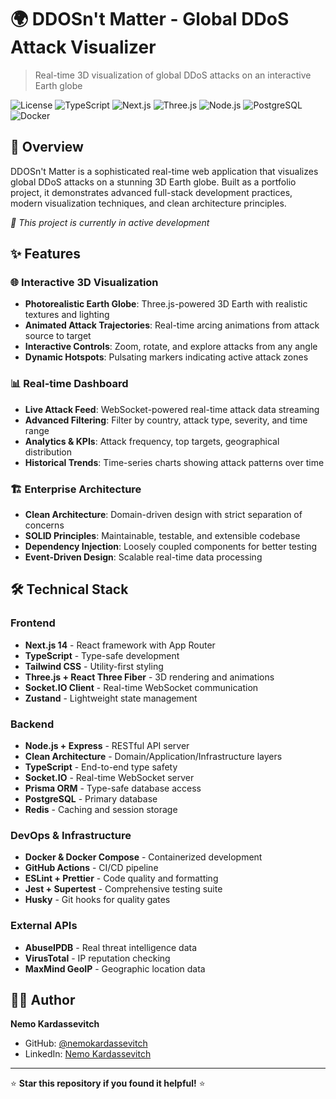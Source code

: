 # 🌍 DDOSn't Matter - Global DDoS Attack Visualizer

> Real-time 3D visualization of global DDoS attacks on an interactive Earth globe

![License](https://img.shields.io/badge/license-MIT-blue.svg)
![TypeScript](https://img.shields.io/badge/TypeScript-007ACC?logo=typescript&logoColor=white)
![Next.js](https://img.shields.io/badge/Next.js-000000?logo=next.js&logoColor=white)
![Three.js](https://img.shields.io/badge/Three.js-000000?logo=three.js&logoColor=white)
![Node.js](https://img.shields.io/badge/Node.js-339933?logo=node.js&logoColor=white)
![PostgreSQL](https://img.shields.io/badge/PostgreSQL-4169E1?logo=postgresql&logoColor=white)
![Docker](https://img.shields.io/badge/Docker-2496ED?logo=docker&logoColor=white)

## 🚀 Overview

DDOSn't Matter is a sophisticated real-time web application that visualizes global DDoS attacks on a stunning 3D Earth globe. Built as a portfolio project, it demonstrates advanced full-stack development practices, modern visualization techniques, and clean architecture principles.

*🚧 This project is currently in active development*

## ✨ Features

### 🌐 Interactive 3D Visualization
- **Photorealistic Earth Globe**: Three.js-powered 3D Earth with realistic textures and lighting
- **Animated Attack Trajectories**: Real-time arcing animations from attack source to target
- **Interactive Controls**: Zoom, rotate, and explore attacks from any angle
- **Dynamic Hotspots**: Pulsating markers indicating active attack zones

### 📊 Real-time Dashboard
- **Live Attack Feed**: WebSocket-powered real-time attack data streaming
- **Advanced Filtering**: Filter by country, attack type, severity, and time range
- **Analytics & KPIs**: Attack frequency, top targets, geographical distribution
- **Historical Trends**: Time-series charts showing attack patterns over time

### 🏗️ Enterprise Architecture
- **Clean Architecture**: Domain-driven design with strict separation of concerns
- **SOLID Principles**: Maintainable, testable, and extensible codebase
- **Dependency Injection**: Loosely coupled components for better testing
- **Event-Driven Design**: Scalable real-time data processing

## 🛠️ Technical Stack

### Frontend
- **Next.js 14** - React framework with App Router
- **TypeScript** - Type-safe development
- **Tailwind CSS** - Utility-first styling
- **Three.js + React Three Fiber** - 3D rendering and animations
- **Socket.IO Client** - Real-time WebSocket communication
- **Zustand** - Lightweight state management

### Backend
- **Node.js + Express** - RESTful API server
- **Clean Architecture** - Domain/Application/Infrastructure layers
- **TypeScript** - End-to-end type safety
- **Socket.IO** - Real-time WebSocket server
- **Prisma ORM** - Type-safe database access
- **PostgreSQL** - Primary database
- **Redis** - Caching and session storage

### DevOps & Infrastructure
- **Docker & Docker Compose** - Containerized development
- **GitHub Actions** - CI/CD pipeline
- **ESLint + Prettier** - Code quality and formatting
- **Jest + Supertest** - Comprehensive testing suite
- **Husky** - Git hooks for quality gates

### External APIs
- **AbuseIPDB** - Real threat intelligence data
- **VirusTotal** - IP reputation checking
- **MaxMind GeoIP** - Geographic location data

## 👨‍💻 Author

**Nemo Kardassevitch**
- GitHub: [@nemokardassevitch](https://github.com/nemokardassevitch)
- LinkedIn: [Nemo Kardassevitch](https://linkedin.com/in/nemokardassevitch)

---

⭐ **Star this repository if you found it helpful!** ⭐
